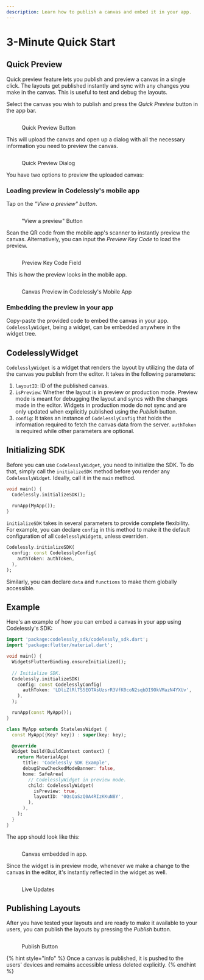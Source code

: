 ```yaml
---
description: Learn how to publish a canvas and embed it in your app.
---
```


# 3-Minute Quick Start

## Quick Preview

Quick preview feature lets you publish and preview a canvas in a single click. The layouts get published instantly and sync with any changes you make in the canvas. This is useful to test and debug the layouts.

Select the canvas you wish to publish and press the _Quick Preview_ button in the app bar.

<figure><img src="../.gitbook/assets/image (43).png" alt=""><figcaption><p>Quick Preview Button</p></figcaption></figure>

This will upload the canvas and open up a dialog with all the necessary information you need to preview the canvas.

<figure><img src="../.gitbook/assets/image (37).png" alt=""><figcaption><p>Quick Preview Dialog</p></figcaption></figure>

You have two options to preview the uploaded canvas:

### Loading preview in Codelessly's mobile app

Tap on the _"View a preview" button_.

<figure><img src="../.gitbook/assets/image (25) (1).png" alt=""><figcaption><p>"View a preview" Button</p></figcaption></figure>

Scan the QR code from the mobile app's scanner to instantly preview the canvas. Alternatively, you can input the _Preview Key Code_ to load the preview.

<figure><img src="../.gitbook/assets/image (46).png" alt=""><figcaption><p>Preview Key Code Field</p></figcaption></figure>

This is how the preview looks in the mobile app.

<figure><img src="../.gitbook/assets/image (14) (1) (1).png" alt=""><figcaption><p>Canvas Preview in Codelessly's Mobile App</p></figcaption></figure>

### **Embedding the preview in your app**

Copy-paste the provided code to embed the canvas in your app. `CodelesslyWidget`, being a widget, can be embedded anywhere in the widget tree.

## CodelesslyWidget

`CodelesslyWidget` is a widget that renders the layout by utilizing the data of the canvas you publish from the editor. It takes in the following parameters:

1. `layoutID`: ID of the published canvas.
2. `isPreview`: Whether the layout is in preview or production mode. Preview mode is meant for debugging the layout and syncs with the changes made in the editor. Widgets in production mode do not sync and are only updated when explicitly published using the _Publish_ button.
3. `config`: It takes an instance of `CodelesslyConfig` that holds the information required to fetch the canvas data from the server. `authToken` is required while other parameters are optional.

## Initializing SDK

Before you can use `CodelesslyWidget`, you need to initialize the SDK. To do that, simply call the `initializeSDK` method before you render any `CodelesslyWidget`. Ideally, call it in the `main` method.

```dart
void main() {
  Codelessly.initializeSDK();
  
  runApp(MyApp());
}
```

`initializeSDK` takes in several parameters to provide complete flexibility. For example, you can declare `config` in this method to make it the default configuration of all `CodelesslyWidget`s, unless overriden.

```dart
Codelessly.initializeSDK(
  config: const CodelesslyConfig(
    authToken: authToken,
  ),
);
```

Similarly, you can declare `data` and `functions` to make them globally accessible.

## Example

Here's an example of how you can embed a canvas in your app using Codelessly's SDK:

```dart
import 'package:codelessly_sdk/codelessly_sdk.dart';
import 'package:flutter/material.dart';

void main() {
  WidgetsFlutterBinding.ensureInitialized();
  
  // Initialize SDK.
  Codelessly.initializeSDK(
    config: const CodelesslyConfig(
      authToken: 'LDliZlRlTS5EOTAsUzsrR3VfK0coN2sqbDI9OkVMazN4YXUv',
    ),
  );

  runApp(const MyApp());
}

class MyApp extends StatelessWidget {
  const MyApp({Key? key}) : super(key: key);

  @override
  Widget build(BuildContext context) {
    return MaterialApp(
      title: 'Codelessly SDK Example',
      debugShowCheckedModeBanner: false,
      home: SafeArea(
        // CodelesslyWidget in preview mode.
        child: CodelesslyWidget(
          isPreview: true,
          layoutID: '0QsQaSzQ0A4RIzKKuN8Y',
        ),
      ),
    );
  }
}
```

The app should look like this:

<figure><img src="../.gitbook/assets/image (21) (1).png" alt=""><figcaption><p>Canvas embedded in app.</p></figcaption></figure>

Since the widget is in preview mode, whenever we make a change to the canvas in the editor, it's instantly reflected in the widget as well.

<figure><img src="../.gitbook/assets/L5WxUQ7pAQ.gif" alt=""><figcaption><p>Live Updates</p></figcaption></figure>

## Publishing Layouts

After you have tested your layouts and are ready to make it available to your users, you can publish the layouts by pressing the _Publish_ button.

<figure><img src="../.gitbook/assets/image (34).png" alt=""><figcaption><p>Publish Button</p></figcaption></figure>

{% hint style="info" %}
Once a canvas is published, it is pushed to the users' devices and remains accessible unless deleted explicitly.
{% endhint %}

